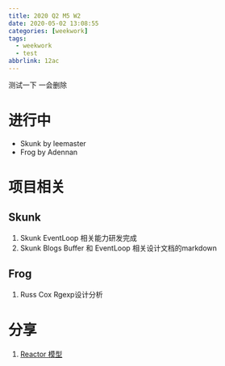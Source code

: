```yaml
---
title: 2020 Q2 M5 W2
date: 2020-05-02 13:08:55
categories: [weekwork]
tags:
  - weekwork
  - test
abbrlink: 12ac
---
```


测试一下 一会删除

<!--more-->

# 进行中

* Skunk by leemaster
* Frog by Adennan

# 项目相关

## Skunk 

1. Skunk EventLoop 相关能力研发完成
2. Skunk Blogs Buffer 和 EventLoop 相关设计文档的markdown

## Frog

1. Russ Cox Rgexp设计分析

# 分享

1. [Reactor 模型](google文档连接)


